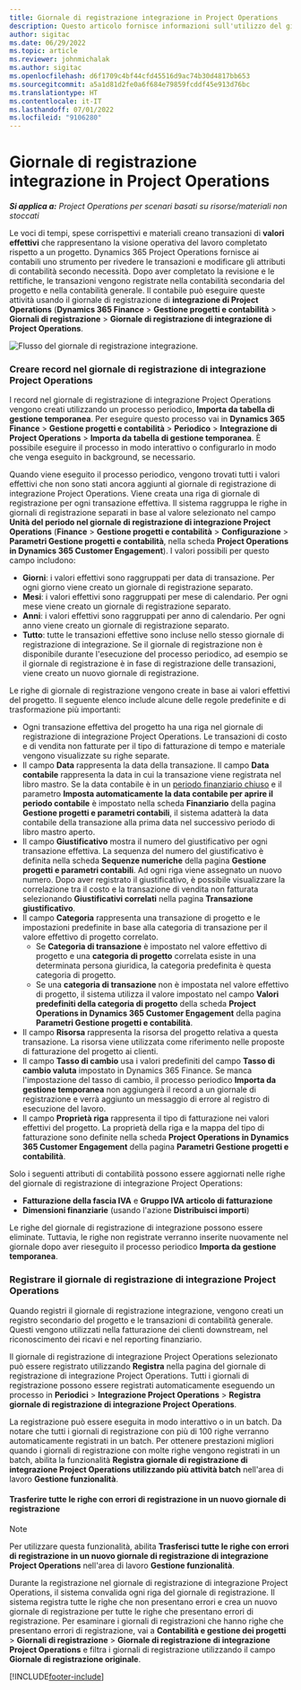 ```yaml
---
title: Giornale di registrazione integrazione in Project Operations
description: Questo articolo fornisce informazioni sull'utilizzo del giornale di registrazione integrazione in Project Operations.
author: sigitac
ms.date: 06/29/2022
ms.topic: article
ms.reviewer: johnmichalak
ms.author: sigitac
ms.openlocfilehash: d6f1709c4bf44cfd45516d9ac74b30d4817bb653
ms.sourcegitcommit: a5a1d81d2fe0a6f684e79859fcddf45e913d76bc
ms.translationtype: HT
ms.contentlocale: it-IT
ms.lasthandoff: 07/01/2022
ms.locfileid: "9106280"
---
```

# <a name="integration-journal-in-project-operations"></a>Giornale di registrazione integrazione in Project Operations

_**Si applica a:** Project Operations per scenari basati su risorse/materiali non stoccati_

Le voci di tempi, spese corrispettivi e materiali creano transazioni di **valori effettivi** che rappresentano la visione operativa del lavoro completato rispetto a un progetto. Dynamics 365 Project Operations fornisce ai contabili uno strumento per rivedere le transazioni e modificare gli attributi di contabilità secondo necessità. Dopo aver completato la revisione e le rettifiche, le transazioni vengono registrate nella contabilità secondaria del progetto e nella contabilità generale. Il contabile può eseguire queste attività usando il giornale di registrazione di **integrazione di Project Operations** (**Dynamics 365 Finance** > **Gestione progetti e contabilità** > **Giornali di registrazione** > **Giornale di registrazione di integrazione di Project Operations**.

![Flusso del giornale di registrazione integrazione.](./media/IntegrationJournal.png)

### <a name="create-records-in-the-project-operations-integration-journal"></a>Creare record nel giornale di registrazione di integrazione Project Operations

I record nel giornale di registrazione di integrazione Project Operations vengono creati utilizzando un processo periodico, **Importa da tabella di gestione temporanea**. Per eseguire questo processo vai in **Dynamics 365 Finance** > **Gestione progetti e contabilità** > **Periodico** > **Integrazione di Project Operations** > **Importa da tabella di gestione temporanea**. È possibile eseguire il processo in modo interattivo o configurarlo in modo che venga eseguito in background, se necessario.

Quando viene eseguito il processo periodico, vengono trovati tutti i valori effettivi che non sono stati ancora aggiunti al giornale di registrazione di integrazione Project Operations. Viene creata una riga di giornale di registrazione per ogni transazione effettiva.
Il sistema raggruppa le righe in giornali di registrazione separati in base al valore selezionato nel campo **Unità del periodo nel giornale di registrazione di integrazione Project Operations** (**Finance** > **Gestione progetti e contabilità** > **Configurazione** > **Parametri Gestione progetti e contabilità**, nella scheda **Project Operations in Dynamics 365 Customer Engagement**). I valori possibili per questo campo includono:

  - **Giorni**: i valori effettivi sono raggruppati per data di transazione. Per ogni giorno viene creato un giornale di registrazione separato.
  - **Mesi**: i valori effettivi sono raggruppati per mese di calendario. Per ogni mese viene creato un giornale di registrazione separato.
  - **Anni**: i valori effettivi sono raggruppati per anno di calendario. Per ogni anno viene creato un giornale di registrazione separato.
  - **Tutto**: tutte le transazioni effettive sono incluse nello stesso giornale di registrazione di integrazione. Se il giornale di registrazione non è disponibile durante l'esecuzione del processo periodico, ad esempio se il giornale di registrazione è in fase di registrazione delle transazioni, viene creato un nuovo giornale di registrazione.

Le righe di giornale di registrazione vengono create in base ai valori effettivi del progetto. Il seguente elenco include alcune delle regole predefinite e di trasformazione più importanti:

  - Ogni transazione effettiva del progetto ha una riga nel giornale di registrazione di integrazione Project Operations. Le transazioni di costo e di vendita non fatturate per il tipo di fatturazione di tempo e materiale vengono visualizzate su righe separate.
  - Il campo **Data** rappresenta la data della transazione. Il campo **Data contabile** rappresenta la data in cui la transazione viene registrata nel libro mastro. Se la data contabile è in un [periodo finanziario chiuso](/dynamics365/finance/general-ledger/close-general-ledger-at-period-end) e il parametro **Imposta automaticamente la data contabile per aprire il periodo contabile** è impostato nella scheda **Finanziario** della pagina **Gestione progetti e parametri contabili**, il sistema adatterà la data contabile della transazione alla prima data nel successivo periodo di libro mastro aperto.
  - Il campo **Giustificativo** mostra il numero del giustificativo per ogni transazione effettiva. La sequenza del numero del giustificativo è definita nella scheda **Sequenze numeriche** della pagina **Gestione progetti e parametri contabili**. Ad ogni riga viene assegnato un nuovo numero. Dopo aver registrato il giustificativo, è possibile visualizzare la correlazione tra il costo e la transazione di vendita non fatturata selezionando **Giustificativi correlati** nella pagina **Transazione giustificativo**.
  - Il campo **Categoria** rappresenta una transazione di progetto e le impostazioni predefinite in base alla categoria di transazione per il valore effettivo di progetto correlato.
    - Se **Categoria di transazione** è impostato nel valore effettivo di progetto e una **categoria di progetto** correlata esiste in una determinata persona giuridica, la categoria predefinita è questa categoria di progetto.
    - Se una **categoria di transazione** non è impostata nel valore effettivo di progetto, il sistema utilizza il valore impostato nel campo **Valori predefiniti della categoria di progetto** della scheda **Project Operations in Dynamics 365 Customer Engagement** della pagina **Parametri Gestione progetti e contabilità**.
  - Il campo **Risorsa** rappresenta la risorsa del progetto relativa a questa transazione. La risorsa viene utilizzata come riferimento nelle proposte di fatturazione del progetto ai clienti.
  - Il campo **Tasso di cambio** usa i valori predefiniti del campo **Tasso di cambio valuta** impostato in Dynamics 365 Finance. Se manca l'impostazione del tasso di cambio, il processo periodico **Importa da gestione temporanea** non aggiungerà il record a un giornale di registrazione e verrà aggiunto un messaggio di errore al registro di esecuzione del lavoro.
  - Il campo **Proprietà riga** rappresenta il tipo di fatturazione nei valori effettivi del progetto. La proprietà della riga e la mappa del tipo di fatturazione sono definite nella scheda **Project Operations in Dynamics 365 Customer Engagement** della pagina **Parametri Gestione progetti e contabilità**.

Solo i seguenti attributi di contabilità possono essere aggiornati nelle righe del giornale di registrazione di integrazione Project Operations:

- **Fatturazione della fascia IVA** e **Gruppo IVA articolo di fatturazione**
- **Dimensioni finanziarie** (usando l'azione **Distribuisci importi**)

Le righe del giornale di registrazione di integrazione possono essere eliminate. Tuttavia, le righe non registrate verranno inserite nuovamente nel giornale dopo aver rieseguito il processo periodico **Importa da gestione temporanea**.

### <a name="post-the-project-operations-integration-journal"></a>Registrare il giornale di registrazione di integrazione Project Operations

Quando registri il giornale di registrazione integrazione, vengono creati un registro secondario del progetto e le transazioni di contabilità generale. Questi vengono utilizzati nella fatturazione dei clienti downstream, nel riconoscimento dei ricavi e nel reporting finanziario.

Il giornale di registrazione di integrazione Project Operations selezionato può essere registrato utilizzando **Registra** nella pagina del giornale di registrazione di integrazione Project Operations. Tutti i giornali di registrazione possono essere registrati automaticamente eseguendo un processo in **Periodici** > **Integrazione Project Operations** > **Registra giornale di registrazione di integrazione Project Operations**.

La registrazione può essere eseguita in modo interattivo o in un batch. Da notare che tutti i giornali di registrazione con più di 100 righe verranno automaticamente registrati in un batch. Per ottenere prestazioni migliori quando i giornali di registrazione con molte righe vengono registrati in un batch, abilita la funzionalità **Registra giornale di registrazione di integrazione Project Operations utilizzando più attività batch** nell'area di lavoro **Gestione funzionalità**. 

#### <a name="transfer-all-lines-that-have-posting-errors-to-a-new-journal"></a>Trasferire tutte le righe con errori di registrazione in un nuovo giornale di registrazione

> [!NOTE]
> Per utilizzare questa funzionalità, abilita **Trasferisci tutte le righe con errori di registrazione in un nuovo giornale di registrazione di integrazione Project Operations** nell'area di lavoro **Gestione funzionalità**.

Durante la registrazione nel giornale di registrazione di integrazione Project Operations, il sistema convalida ogni riga del giornale di registrazione. Il sistema registra tutte le righe che non presentano errori e crea un nuovo giornale di registrazione per tutte le righe che presentano errori di registrazione. Per esaminare i giornali di registrazioni che hanno righe che presentano errori di registrazione, vai a **Contabilità e gestione dei progetti** > **Giornali di registrazione** > **Giornale di registrazione di integrazione Project Operations** e filtra i giornali di registrazione utilizzando il campo **Giornale di registrazione originale**.

[!INCLUDE[footer-include](../includes/footer-banner.md)]
